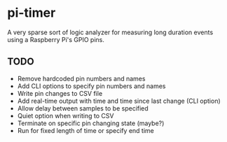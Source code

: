 # pi-timer
A very sparse sort of logic analyzer for measuring long duration events using
a Raspberry Pi's GPIO pins.

## TODO
* Remove hardcoded pin numbers and names
* Add CLI options to specify pin numbers and names
* Write pin changes to CSV file
* Add real-time output with time and time since last change (CLI option)
* Allow delay between samples to be specified
* Quiet option when writing to CSV
* Terminate on specific pin changing state (maybe?)
* Run for fixed length of time or specify end time
